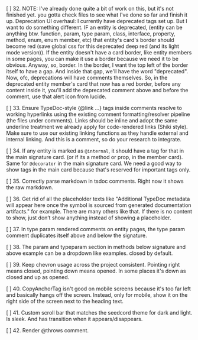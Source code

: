 [ ] 32. NOTE: I've already done quite a bit of work on this, but it's not finished yet. you gotta check files to see what I've done so far and finish it up. Deprecation UI overhaul:
I currently have deprecated tags set up. But I want to do something different. IF an entity is deprecated, (entity can be anything btw. function, param, type param, class, interface, property, method, enum, enum member, etc) that entity's card's border should become red (save global css for this deprecated deep red (and its light mode version)). If the entity doesn't have a card border, like entity members in some pages, you can make it use a border because we need it to be obvious. Anyway, so, border. In the border, I want the top left of the border itself to have a gap. And inside that gap, we'll have the word "deprecated". Now, ofc, deprecations will have comments themselves. So, in the deprecated entity member's card that now has a red border, before any content inside it, you'll add the deprecated comment above and before the comment, use that alert icon from lucide.

[ ] 33. Ensure TypeDoc-style {@link ...} tags inside comments resolve to working hyperlinks using the existing comment formatting/resolver pipeline (the files under comments). Links should be inline and adopt the same underline treatment we already apply for code-rendered links (Shiki style). Make sure to use our existing linking functions as they handle external and internal linking. And this is a comment, so do your research to integrate.

[ ] 34. If any entity is marked as `@internal`, it should have a tag for that in the main signature card. (or if its a method or prop, in the member card). Same for `@decorator` in the main signature card. We need a good way to show tags in the main card because that's reserved for important tags only.

[ ] 35. Correctly parse markdown in tsdoc comments. Right now it shows the raw markdown.

[ ] 36. Get rid of all the placeholder texts like "Additional TypeDoc metadata will appear here once the symbol is sourced from generated documentation artifacts." for example. There are many others like that. If there is no content to show, just don’t show anything instead of showing a placeholder.

[ ] 37. In type param rendered comments on entity pages, the type param comment duplicates itself above and below the signature.

[ ] 38. The param and typeparam section in methods below signature and above example can be a dropdown like examples. closed by default.

[ ] 39. Keep chevron usage across the project consistent. Pointing right means closed, pointing down means opened. In some places it's down as closed and up as opened.

[ ] 40. CopyAnchorTag isn't good on mobile screens because it's too far left and basically hangs off the screen. Instead, only for mobile, show it on the right side of the screen next to the heading text.

[ ] 41. Custom scroll bar that matches the seedcord theme for dark and light. Is sleek. And has transition when it appears/disappears.

[ ] 42. Render @throws comment.
